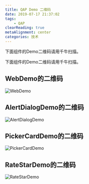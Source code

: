 ```yaml
---
title: QAP Demo 二维码
date: 2019-07-17 21:37:02
tags:
    - QAP
clearReading: true
metaAlignment: center
categories: 技术
---
```


下面组件的Demo二维码请用千牛扫描。

<!-- excerpt -->

下面组件的Demo二维码请用千牛扫描。

## WebDemo的二维码
![WebDemo](https://wx1.sinaimg.cn/mw1024/8e70eab6ly1g5qac6chdwj2074074746.jpg)

## AlertDialogDemo的二维码
![AlertDialogDemo](https://wx1.sinaimg.cn/mw1024/8e70eab6ly1g5qac69pqxj20740743ye.jpg)

## PickerCardDemo的二维码
![PickerCardDemo](https://wx3.sinaimg.cn/mw1024/8e70eab6ly1g5qac6ciqxj2074074746.jpg)

## RateStarDemo的二维码
![RateStarDemo](https://wx1.sinaimg.cn/mw1024/8e70eab6ly1g5qac6cg2tj20740743ye.jpg)